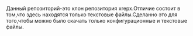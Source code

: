 Данный репозиторий-это клон репозитория xrepx.Отличие состоит в том,что здесь находятся только текстовые файлы.Сделанно это для того,чтобы можно было скачать только конфигурационные и текстовые файлы.
